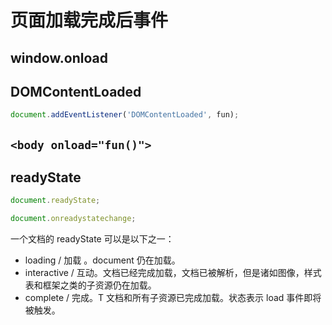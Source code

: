 # 页面加载完成后事件

## window.onload

## DOMContentLoaded

```js
document.addEventListener('DOMContentLoaded', fun);
```

## `<body onload="fun()">`

## readyState

```js
document.readyState;

document.onreadystatechange;
```

一个文档的 readyState 可以是以下之一：

- loading / 加载 。document 仍在加载。
- interactive / 互动。文档已经完成加载，文档已被解析，但是诸如图像，样式表和框架之类的子资源仍在加载。
- complete / 完成。T 文档和所有子资源已完成加载。状态表示 load 事件即将被触发。
